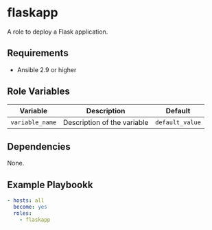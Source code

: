 # flaskapp

A role to deploy a Flask application.

## Requirements

- Ansible 2.9 or higher

## Role Variables

| Variable | Description | Default |
|----------|-------------|---------|
| `variable_name` | Description of the variable | `default_value` |

## Dependencies

None.

## Example Playbookk

```yaml
- hosts: all
  become: yes
  roles:
    - flaskapp    
